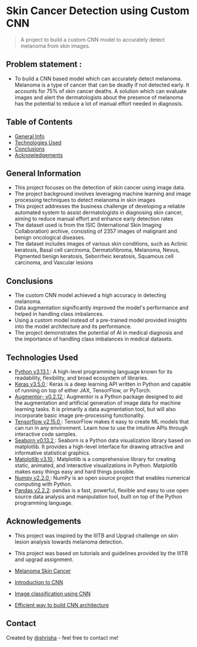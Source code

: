 # Skin Cancer Detection using Custom CNN
> A project to build a custom CNN model to accurately detect melanoma from skin images.

## Problem statement :  

- To build a CNN based model which can accurately detect melanoma. Melanoma is a type of cancer that can be deadly if not detected early. It accounts for 75% of skin cancer deaths. A solution which can evaluate images and alert the dermatologists about the presence of melanoma has the potential to reduce a lot of manual effort needed in diagnosis.

## Table of Contents
* [General Info](#general-information)
* [Technologies Used](#technologies-used)
* [Conclusions](#conclusions)
* [Acknowledgements](#acknowledgements)

## General Information

- This project focuses on the detection of skin cancer using image data.
- The project background involves leveraging machine learning and image processing techniques to detect melanoma in skin images
- This project addresses the business challenge of developing a reliable automated system to assist dermatologists in diagnosing skin cancer, aiming to reduce manual effort and enhance early detection rates
- The dataset used is from the ISIC (International Skin Imaging Collaboration) archive, consisting of 2357 images of malignant and benign oncological diseases.
- The dataset includes images of various skin conditions, such as Actinic keratosis, Basal cell carcinoma, Dermatofibroma, Melanoma, Nevus, Pigmented benign keratosis, Seborrheic keratosis, Squamous cell carcinoma, and Vascular lesions

## Conclusions
- The custom CNN model achieved a high accuracy in detecting melanoma.
- Data augmentation significantly improved the model's performance and helped in handling class imbalances.
- Using a custom model instead of a pre-trained model provided insights into the model architecture and its performance.
- The project demonstrates the potential of AI in medical diagnosis and the importance of handling class imbalances in medical datasets.

## Technologies Used
- [Python v3.13.1 ](https://www.python.org/) : A high-level programming language known for its readability, flexibility, and broad ecosystem of libraries.
- [Keras v3.5.0 ](https://keras.io/about/) : Keras is a deep learning API written in Python and capable of running on top of either JAX, TensorFlow, or PyTorch.
- [Augmentor- v0.2.12 ](https://augmentor.readthedocs.io/en/stable/) : Augmentor is a Python package designed to aid the augmentation and artificial generation of image data for machine learning tasks. It is primarily a data augmentation tool, but will also incorporate basic image pre-processing functionality.
- [Tensorflow v2.15.0 ](https://www.tensorflow.org/): TensorFlow makes it easy to create ML models that can run in any environment. Learn how to use the intuitive APIs through interactive code samples.
- [Seaborn v0.13.2 ](https://seaborn.pydata.org/): Seaborn is a Python data visualization library based on matplotlib. It provides a high-level interface for drawing attractive and informative statistical graphics.
- [Matplotlib v3.10 ](https://matplotlib.org/):  Matplotlib is a comprehensive library for creating static, animated, and interactive visualizations in Python.  Matplotlib makes easy things easy and hard things possible.
- [Numpy v2.2.0 ](https://numpy.org/): NumPy is an open source project that enables numerical computing with Python.
- [Pandas v2.2.2](https://pandas.pydata.org/): pandas is a fast, powerful, flexible and easy to use open source data analysis and manipulation tool, built on top of the Python programming language.

## Acknowledgements

- This project was inspired by the IIITB and Upgrad challenge on skin lesion analysis towards melanoma detection.
- This project was based on tutorials and guidelines provided by the IIITB and upgrad assignment.

- [Melanoma Skin Cancer](https://www.cancer.org/cancer/melanoma-skin-cancer/about/what-is-melanoma.html)

- [Introduction to CNN](https://www.analyticsvidhya.com/blog/2021/05/convolutional-neural-networks-cnn/)

- [Image classification using CNN](https://www.analyticsvidhya.com/blog/2020/02/learn-image-classification-cnn-convolutional-neural-networks-3-datasets/)

- [Efficient way to build CNN architecture](https://towardsdatascience.com/a-guide-to-an-efficient-way-to-build-neural-network-architectures-part-ii-hyper-parameter-42efca01e5d7)

## Contact
Created by [@shrisha](https://github.com/shrisha2409) - feel free to contact me!
